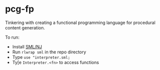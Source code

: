 # pcg-fp
Tinkering with creating a functional programming language for procedural content generation.

To run:
- Install [SML/NJ](https://www.smlnj.org/)
- Run ``rlwrap sml`` in the repo directory
- Type ``use "interpreter.sml;``
- Ty[e ``Interpreter.<fn>`` to access functions
